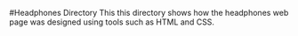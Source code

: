 #Headphones Directory
This this directory shows how the headphones web page was designed using tools such as HTML and CSS.
